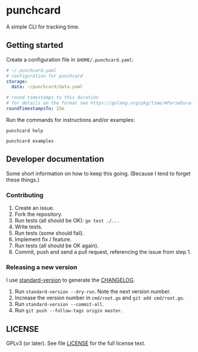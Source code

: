 # punchcard

A simple CLI for tracking time.

## Getting started

Create a configuration file in `$HOME/.punchcard.yaml`:

```yaml
# ~/.punchcard.yaml
# configuration for punchcard
storage:
  data: ~/punchcard/data.yaml

# round timestamps to this duration
# for details on the format see https://golang.org/pkg/time/#ParseDuration
roundTimestampsTo: 15m
```

Run the commands for instructions and/or examples:

```
punchcard help

punchcard examples
```

## Developer documentation

Some short information on how to keep this going. (Because I tend to forget these things.)

### Contributing

1.  Create an issue.
1.  Fork the repository.
1.  Run tests (all should be OK): `go test ./...`
1.  Write tests.
1.  Run tests (some should fail).
1.  Implement fix / feature.
1.  Run tests (all should be OK again).
1.  Commit, push and send a pull request, referencing the issue from step 1.

### Releasing a new version

I use [standard-version](https://github.com/conventional-changelog/standard-version#readme) to generate the [CHANGELOG](./CHANGELOG.md).

1.  Run `standard-version --dry-run`. Note the next version number.
1.  Increase the version number in `cmd/root.go` and `git add cmd/root.go`.
1.  Run `standard-version --commit-all`.
1.  Run `git push --follow-tags origin master`.

## LICENSE

GPLv3 (or later). See file [LICENSE](./LICENSE) for the full license text.
